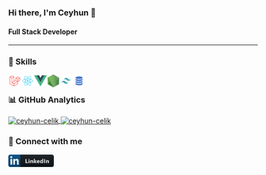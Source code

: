 ### Hi there, I'm Ceyhun 👋

#### Full Stack Developer

---

### 🌟 Skills

<img align="left" alt="Laravel" width="26px" src="https://raw.githubusercontent.com/github/explore/main/topics/laravel/laravel.png" />
<img align="left" alt="React" width="26px" src="https://raw.githubusercontent.com/github/explore/80688e429a7d4ef2fca1e82350fe8e3517d3494d/topics/react/react.png" />
<img align="left" alt="Vue" width="26px" src="https://raw.githubusercontent.com/github/explore/80688e429a7d4ef2fca1e82350fe8e3517d3494d/topics/vue/vue.png" />
<img align="left" alt="Node.js" width="26px" src="https://raw.githubusercontent.com/github/explore/80688e429a7d4ef2fca1e82350fe8e3517d3494d/topics/nodejs/nodejs.png" />
<img align="left" alt="Tailwind CSS" width="26px" src="https://raw.githubusercontent.com/github/explore/80688e429a7d4ef2fca1e82350fe8e3517d3494d/topics/tailwind/tailwind.png" />
<img align="left" alt="SQL" width="26px" src="https://raw.githubusercontent.com/github/explore/80688e429a7d4ef2fca1e82350fe8e3517d3494d/topics/sql/sql.png" />

<br />

### 📊 GitHub Analytics

<a href="https://github.com/ceyhun-celik">
  <img height="180em" align="center" src="https://github-readme-stats.vercel.app/api?username=ceyhun-celik&show_icons=true&locale=en&theme=algolia&include_all_commits=true&count_private=true" alt="ceyhun-celik"/>
  <img height="180em" align="center" src="https://github-readme-stats.vercel.app/api/top-langs?username=ceyhun-celik&show_icons=true&locale=en&layout=compact&langs_count=8&theme=algolia" alt="ceyhun-celik"/>
</a>

<br />

### 📲 Connect with me

[<img align="left" alt="ceyhun-celik | LinkedIn" height="25px" src="https://raw.githubusercontent.com/ryihan/ryihan-material/main/Icon/linkedin.svg" />][linkedin]

<br />

[linkedin]: https://www.linkedin.com/in/ceyhun-celik/
